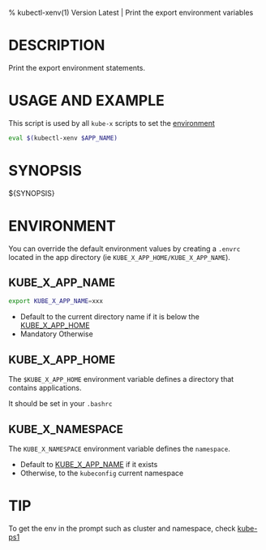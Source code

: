 % kubectl-xenv(1) Version Latest | Print the export environment variables
# DESCRIPTION

Print the export environment statements.

# USAGE AND EXAMPLE

This script is used by all `kube-x` scripts to set the [environment](#ENVIRONMENT)

```bash
eval $(kubectl-xenv $APP_NAME)
```

# SYNOPSIS

${SYNOPSIS}


# ENVIRONMENT

You can override the default environment values by creating a `.envrc` located
in the app directory (ie `KUBE_X_APP_HOME/KUBE_X_APP_NAME`).


## KUBE_X_APP_NAME

```bash
export KUBE_X_APP_NAME=xxx
```  
* Default to the current directory name if it is below the [KUBE_X_APP_HOME](#KUBE_X_APP_HOME)
* Mandatory Otherwise

## KUBE_X_APP_HOME

The `$KUBE_X_APP_HOME` environment variable defines a directory that contains applications.

It should be set in your `.bashrc`

## KUBE_X_NAMESPACE

The `KUBE_X_NAMESPACE` environment variable defines the `namespace`.

* Default to [KUBE_X_APP_NAME](#KUBE_X_APP_NAME) if it exists
* Otherwise, to the `kubeconfig` current namespace


# TIP

To get the env in the prompt such as cluster and namespace, check [kube-ps1](https://github.com/ohmyzsh/ohmyzsh/tree/master/plugins/kube-ps1)
